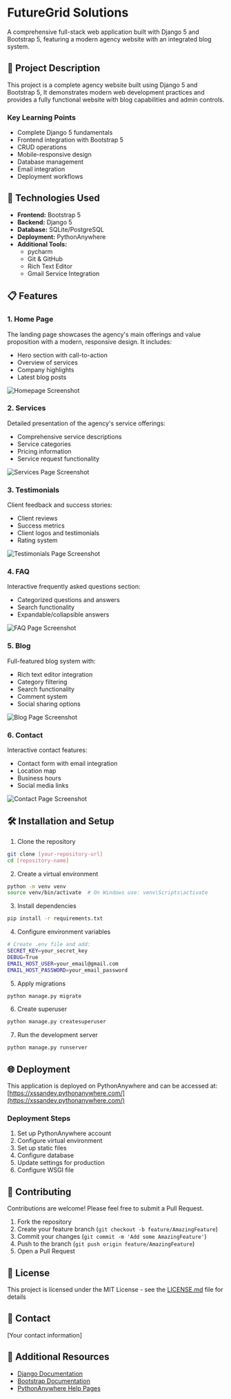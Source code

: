 # FutureGrid Solutions

A comprehensive full-stack web application built with Django 5 and Bootstrap 5, featuring a modern agency website with an integrated blog system.

## 📝 Project Description

This project is a complete agency website built using Django 5 and Bootstrap 5, It demonstrates modern web development practices and provides a fully functional website with blog capabilities and admin controls.

### Key Learning Points
- Complete Django 5 fundamentals
- Frontend integration with Bootstrap 5
- CRUD operations
- Mobile-responsive design
- Database management
- Email integration
- Deployment workflows

## 🚀 Technologies Used

- **Frontend:** Bootstrap 5
- **Backend:** Django 5
- **Database:** SQLite/PostgreSQL
- **Deployment:** PythonAnywhere
- **Additional Tools:** 
  - pycharm
  - Git & GitHub
  - Rich Text Editor
  - Gmail Service Integration


## 📋 Features

### 1. Home Page
The landing page showcases the agency's main offerings and value proposition with a modern, responsive design. It includes:
- Hero section with call-to-action
- Overview of services
- Company highlights
- Latest blog posts

![Homepage Screenshot](https://github.com/xSSanDev/company_webpage_project/blob/master/images/Homepage.png?raw=true)

### 2. Services
Detailed presentation of the agency's service offerings:
- Comprehensive service descriptions
- Service categories
- Pricing information
- Service request functionality

![Services Page Screenshot](https://github.com/xSSanDev/company_webpage_project/blob/master/images/Services.png?raw=true)

### 3. Testimonials
Client feedback and success stories:
- Client reviews
- Success metrics
- Client logos and testimonials
- Rating system

![Testimonials Page Screenshot](https://github.com/xSSanDev/company_webpage_project/blob/master/images/Tistimonials.png?raw=true)

### 4. FAQ
Interactive frequently asked questions section:
- Categorized questions and answers
- Search functionality
- Expandable/collapsible answers

![FAQ Page Screenshot](https://github.com/xSSanDev/company_webpage_project/blob/master/images/FAQ.png?raw=true)

### 5. Blog
Full-featured blog system with:
- Rich text editor integration
- Category filtering
- Search functionality
- Comment system
- Social sharing options

![Blog Page Screenshot](https://github.com/xSSanDev/company_webpage_project/blob/master/images/BLOG.png?raw=true)

### 6. Contact
Interactive contact features:
- Contact form with email integration
- Location map
- Business hours
- Social media links

![Contact Page Screenshot](https://github.com/xSSanDev/company_webpage_project/blob/master/images/CONTACT.png?raw=true)


## 🛠️ Installation and Setup

1. Clone the repository
```bash
git clone [your-repository-url]
cd [repository-name]
```

2. Create a virtual environment
```bash
python -m venv venv
source venv/bin/activate  # On Windows use: venv\Scripts\activate
```

3. Install dependencies
```bash
pip install -r requirements.txt
```

4. Configure environment variables
```bash
# Create .env file and add:
SECRET_KEY=your_secret_key
DEBUG=True
EMAIL_HOST_USER=your_email@gmail.com
EMAIL_HOST_PASSWORD=your_email_password
```

5. Apply migrations
```bash
python manage.py migrate
```

6. Create superuser
```bash
python manage.py createsuperuser
```

7. Run the development server
```bash
python manage.py runserver
```

## 🌐 Deployment

This application is deployed on PythonAnywhere and can be accessed at: [https://xssandev.pythonanywhere.com/](https://xssandev.pythonanywhere.com/)

### Deployment Steps
1. Set up PythonAnywhere account
2. Configure virtual environment
3. Set up static files
4. Configure database
5. Update settings for production
6. Configure WSGI file

## 🤝 Contributing

Contributions are welcome! Please feel free to submit a Pull Request.

1. Fork the repository
2. Create your feature branch (`git checkout -b feature/AmazingFeature`)
3. Commit your changes (`git commit -m 'Add some AmazingFeature'`)
4. Push to the branch (`git push origin feature/AmazingFeature`)
5. Open a Pull Request

## 📄 License

This project is licensed under the MIT License - see the [LICENSE.md](LICENSE.md) file for details

## 👤 Contact

[Your contact information]

## 🔗 Additional Resources

- [Django Documentation](https://docs.djangoproject.com/)
- [Bootstrap Documentation](https://getbootstrap.com/docs/5.0/getting-started/introduction/)
- [PythonAnywhere Help Pages](https://help.pythonanywhere.com/)
